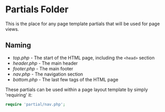 # Partials Folder

This is the place for any page template partials that will be used for page views.

## Naming

- *top.php* - The start of the HTML page, including the `<head>` section
- *header.php* - The main header
- *footer.php* - The main footer
- *nav.php* - The navigation section
- *bottom.php* - The last few tags of the HTML page

These partials can be used within a page layout template by simply 'requiring' it:

```php
require 'partial/nav.php';
```

